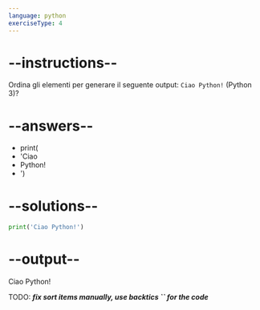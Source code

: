 ```yaml
---
language: python
exerciseType: 4
---
```


# --instructions--

Ordina gli elementi per generare il seguente output: `Ciao Python!` (Python 3)?

# --answers--

- print(
- 'Ciao 
- Python!
- ')

# --solutions--

```python
print('Ciao Python!')
```

# --output--

Ciao Python!

TODO: ___fix sort items manually, use backtics `` for the code___
